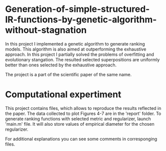 # Generation-of-simple-structured-IR-functions-by-genetic-algorithm-without-stagnation

In this project I implemented a genetic algorithm to generate ranking models. This algorithm is also aimed at outperforming the
exhaustive approach. In this project I partially solved the problems of overfitting and evolutionary stangation. The resulted 
selected superpositions are uniformly better than ones selected by the exhaustive approach.

The project is a part of the scientific paper of the same name.

# Computational expertiment

This project contains files, which allows to reproduce the results reflected in the paper.
The data collected to plot Figures 4-7 are in the 'report' folder.
To generate ranking functions with selected metric and regularizer, launch 'main.m' file.
It will also store values of empirical diameter for the chosen regularizer.

For additional explanations you can see some comments in corresponging files.
